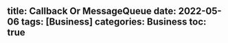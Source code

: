 title: Callback Or MessageQueue
date: 2022-05-06
tags: [Business]
categories: Business
toc: true
---

